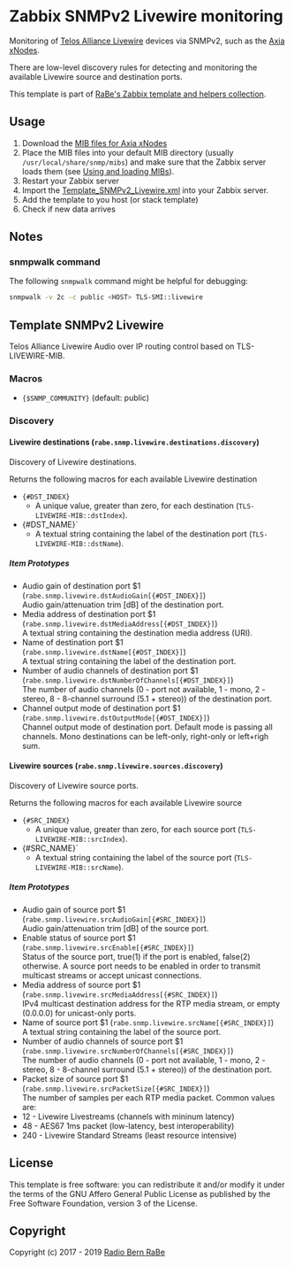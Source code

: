 # Zabbix SNMPv2 Livewire monitoring
Monitoring of [Telos Alliance
Livewire](https://www.telosalliance.com/Axia/Livewire-AoIP-Networking) devices
via SNMPv2, such as the [Axia
xNodes](https://www.telosalliance.com/Axia/xNodes).

There are low-level discovery rules for detecting and monitoring the available
Livewire source and destination ports.

This template is part of [RaBe's Zabbix template and helpers
collection](https://github.com/radiorabe/rabe-zabbix).

## Usage

1. Download the [MIB files for Axia
   xNodes](https://www.telosalliance.com/support/xNode-MIB-Files-for-SNMP-Support) 
2. Place the MIB files into your default MIB directory (usually
   `/usr/local/share/snmp/mibs`) and make sure that the Zabbix server loads
   them (see [Using and loading
   MIBs](http://www.net-snmp.org/wiki/index.php/TUT:Using_and_loading_MIBS)).
3. Restart your Zabbix server
4. Import the [Template_SNMPv2_Livewire.xml](Template_SNMPv2_Livewire.xml) into your Zabbix server.
5. Add the template to you host (or stack template)
6. Check if new data arrives

## Notes
### snmpwalk command
The following `snmpwalk` command might be helpful for debugging:
```bash
snmpwalk -v 2c -c public <HOST> TLS-SMI::livewire
```
## Template SNMPv2 Livewire
Telos Alliance Livewire Audio over IP routing control based on TLS-LIVEWIRE-MIB.
### Macros
* `{$SNMP_COMMUNITY}` (default: public)
### Discovery
#### Livewire destinations (`rabe.snmp.livewire.destinations.discovery`)
Discovery of Livewire destinations.

Returns the following macros for each available Livewire destination
* `{#DST_INDEX}`
  * A unique value, greater than zero, for each destination (`TLS-LIVEWIRE-MIB::dstIndex`).
* {#DST_NAME}`
  * A textual string containing the label of the destination port (`TLS-LIVEWIRE-MIB::dstName`).
##### Item Prototypes
* Audio gain of destination port $1 (`rabe.snmp.livewire.dstAudioGain[{#DST_INDEX}]`)  
  Audio gain/attenuation trim [dB] of the destination port.
* Media address of destination port $1 (`rabe.snmp.livewire.dstMediaAddress[{#DST_INDEX}]`)  
  A textual string containing the destination media address (URI).
* Name of destination port $1 (`rabe.snmp.livewire.dstName[{#DST_INDEX}]`)  
  A textual string containing the label of the destination port.
* Number of audio channels of destination port $1 (`rabe.snmp.livewire.dstNumberOfChannels[{#DST_INDEX}]`)  
  The number of audio channels (0 - port not available, 1 - mono, 2 - stereo, 8 - 8-channel surround (5.1 + stereo)) of the destination port.
* Channel output mode of destination port $1 (`rabe.snmp.livewire.dstOutputMode[{#DST_INDEX}]`)  
  Channel output mode of destination port. Default mode is passing all channels. Mono destinations can be left-only, right-only or left+righ sum.
#### Livewire sources (`rabe.snmp.livewire.sources.discovery`)
Discovery of Livewire source ports.

Returns the following macros for each available Livewire source
* `{#SRC_INDEX}`
  * A unique value, greater than zero, for each source port (`TLS-LIVEWIRE-MIB::srcIndex`).
* {#SRC_NAME}`
  * A textual string containing the label of the source port (`TLS-LIVEWIRE-MIB::srcName`).
##### Item Prototypes
* Audio gain of source port $1 (`rabe.snmp.livewire.srcAudioGain[{#SRC_INDEX}]`)  
  Audio gain/attenuation trim [dB] of the source port.
* Enable status of source port $1 (`rabe.snmp.livewire.srcEnable[{#SRC_INDEX}]`)  
  Status of the source port, true(1) if the port is enabled, false(2) otherwise. A source port needs to be enabled in order to transmit multicast streams or accept unicast connections.
* Media address of source port $1 (`rabe.snmp.livewire.srcMediaAddress[{#SRC_INDEX}]`)  
  IPv4 multicast destination address for the RTP media stream, or empty (0.0.0.0) for unicast-only ports.
* Name of source port $1 (`rabe.snmp.livewire.srcName[{#SRC_INDEX}]`)  
  A textual string containing the label of the source port.
* Number of audio channels of source port $1 (`rabe.snmp.livewire.srcNumberOfChannels[{#SRC_INDEX}]`)  
  The number of audio channels (0 - port not available, 1 - mono, 2 - stereo, 8 - 8-channel surround (5.1 + stereo)) of the destination port.
* Packet size of source port $1 (`rabe.snmp.livewire.srcPacketSize[{#SRC_INDEX}]`)  
  The number of samples per each RTP media packet.
Common values are:
* 12 - Livewire Livestreams (channels with mininum latency)
* 48 - AES67 1ms packet (low-latency, best interoperability)
* 240 - Livewire Standard Streams (least resource intensive)

## License
This template is free software: you can redistribute it and/or modify it under
the terms of the GNU Affero General Public License as published by the Free
Software Foundation, version 3 of the License.

## Copyright
Copyright (c) 2017 - 2019 [Radio Bern RaBe](http://www.rabe.ch)
